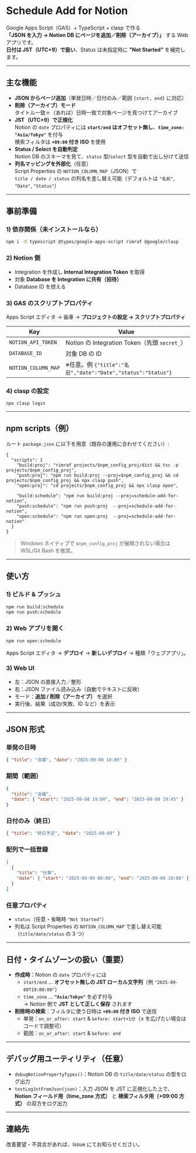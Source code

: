# Schedule Add for Notion

Google Apps Script（GAS）+ TypeScript + clasp で作る  
**「JSON を入力 → Notion DB にページを追加／削除（アーカイブ）」** する Web アプリです。  
**日付は JST（UTC+9）で扱い**、Status は未指定時に **"Not Started"** を補完します。

---

## 主な機能

- **JSON からページ追加**（単発日時／日付のみ／範囲 `{start, end}` に対応）
- **削除（アーカイブ）モード**  
  タイトル一致＋（あれば）日時一致で対象ページを見つけてアーカイブ
- **JST（UTC+9）で正規化**  
  Notion の `date` プロパティには **`start/end` はオフセット無し**、**`time_zone: "Asia/Tokyo"`** を付与  
  検索フィルタは **`+09:00` 付き ISO** を使用
- **Status / Select を自動判定**  
  Notion DB のスキーマを見て、`status` 型/`select` 型を自動で出し分けて送信
- **列名マッピングを外部化**（任意）  
  Script Properties の `NOTION_COLUMN_MAP`（JSON）で  
  `title / date / status` の列名を差し替え可能（デフォルトは `"名前"`, `"Date"`, `"Status"`）

---

## 事前準備

### 1) 依存関係（未インストールなら）

```bash
npm i -D typescript @types/google-apps-script rimraf @google/clasp
```

### 2) Notion 側

- Integration を作成し **Internal Integration Token** を取得
- 対象 **Database を Integration に共有（招待）**
- Database ID を控える

### 3) GAS のスクリプトプロパティ

Apps Script エディタ → 歯車 → **プロジェクトの設定 → スクリプトプロパティ**

| Key                 | Value                                                        |
| ------------------- | ------------------------------------------------------------ |
| `NOTION_API_TOKEN`  | Notion の Integration Token（先頭 `secret_`）                |
| `DATABASE_ID`       | 対象 DB の ID                                                |
| `NOTION_COLUMN_MAP` | ※任意。例 `{"title":"名前","date":"Date","status":"Status"}` |

### 4) clasp の設定

```bash
npx clasp login
```

---

## npm scripts（例）

ルート `package.json` に以下を用意（既存の運用に合わせてください）:

```jsonc
{
  "scripts": {
    "build:proj": "rimraf projects/$npm_config_proj/dist && tsc -p projects/$npm_config_proj",
    "push:proj": "npm run build:proj --proj=$npm_config_proj && cd projects/$npm_config_proj && npx clasp push",
    "open:proj": "cd projects/$npm_config_proj && npx clasp open",

    "build:schedule": "npm run build:proj --proj=schedule-add-for-notion",
    "push:schedule": "npm run push:proj  --proj=schedule-add-for-notion",
    "open:schedule": "npm run open:proj  --proj=schedule-add-for-notion"
  }
}
```

> Windows ネイティブで `$npm_config_proj` が展開されない場合は WSL/Git Bash を推奨。

---

## 使い方

### 1) ビルド & プッシュ

```bash
npm run build:schedule
npm run push:schedule
```

### 2) Web アプリを開く

```bash
npm run open:schedule
```

Apps Script エディタ → **デプロイ** → **新しいデプロイ** → 種類「ウェブアプリ」。

### 3) Web UI

- 左：JSON の直接入力／整形
- 右：JSON ファイル読み込み（自動でテキストに反映）
- モード：**追加 / 削除（アーカイブ）** を選択
- 実行後、結果（成功/失敗、ID など）を表示

---

## JSON 形式

### 単発の日時

```json
{ "title": "会議", "date": "2025-09-08 10:00" }
```

### 期間（範囲）

```json
{
  "title": "会議",
  "date": { "start": "2025-09-08 19:00", "end": "2025-09-08 19:45" }
}
```

### 日付のみ（終日）

```json
{ "title": "終日予定", "date": "2025-09-09" }
```

### 配列で一括登録

```json
[
  {
    "title": "仕事",
    "date": { "start": "2025-09-09 09:00", "end": "2025-09-09 18:00" }
  }
]
```

### 任意プロパティ

- `status`（任意・省略時 `"Not Started"`）
- 列名は Script Properties の `NOTION_COLUMN_MAP` で差し替え可能（`title/date/status` の 3 つ）

---

## 日付・タイムゾーンの扱い（重要）

- **作成時**：Notion の `date` プロパティには
  - `start/end` … **オフセット無しの JST ローカル文字列**（例 `"2025-09-08T19:00:00"`）
  - `time_zone` … **`"Asia/Tokyo"`** を必ず付与  
    → Notion 側で **JST として正しく保存** されます
- **削除時の検索**：フィルタに使う日時は **`+09:00` 付き ISO** で送信
  - 単発：`on_or_after: start` & `before: start+1分`（± を広げたい場合はコードで調整可）
  - 範囲：`on_or_after: start` & `before: end`

---

## デバッグ用ユーティリティ（任意）

- `debugNotionPropertyTypes()`：Notion DB の `title/date/status` の型をログ出力
- `testLogJstFromJson(json)`：入力 JSON を JST に正規化した上で、  
  **Notion フィールド用（time_zone 方式）** と **検索フィルタ用（+09:00 方式）** の双方をログ出力

---

## 連絡先

改善要望・不具合があれば、Issue にてお知らせください。
